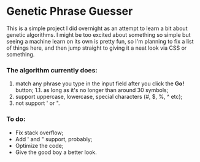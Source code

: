 # Genetic Phrase Guesser

This is a simple project I did overnight as an attempt to learn a bit about genetic algorithms. I might be too excited about something so simple but seeing a machine learn on its own is pretty fun, so I'm planning to fix a list of things here, and then jump straight to giving it a neat look via CSS or something.

### The algorithm currently does:

1. match any phrase you type in the input field after you click the **Go!** button;
    1.1. as long as it's no longer than around 30 symbols;
2. support uppercase, lowercase, special characters (#, $, %, ^ etc);
3. not support ' or ".

### To do:
* Fix stack overflow;
* Add ' and " support, probably;
* Optimize the code;
* Give the good boy a better look.
